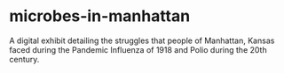 # microbes-in-manhattan
A digital exhibit detailing the struggles that people of Manhattan, Kansas faced during the Pandemic Influenza of 1918 and Polio during the 20th century.
